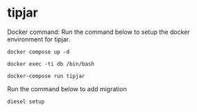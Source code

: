# tipjar

Docker command: 
Run the command below to setup the docker environment for tipjar.
```
docker compose up -d

docker exec -ti db /bin/bash

docker-compose run tipjar
```
Run the command below to add migration
```
diesel setup
```
